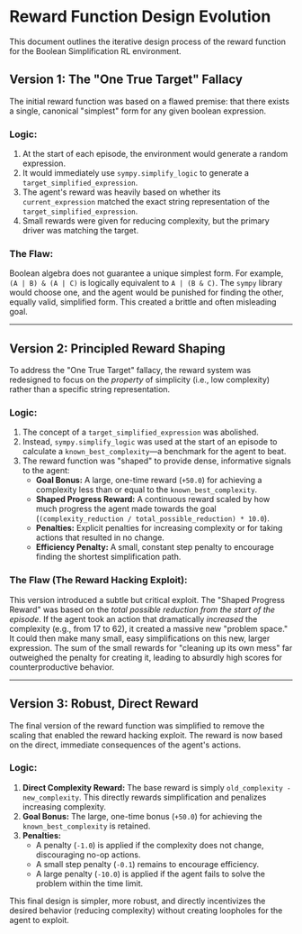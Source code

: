 # Reward Function Design Evolution

This document outlines the iterative design process of the reward function for the Boolean Simplification RL environment.

## Version 1: The "One True Target" Fallacy

The initial reward function was based on a flawed premise: that there exists a single, canonical "simplest" form for any given boolean expression.

### Logic:
1.  At the start of each episode, the environment would generate a random expression.
2.  It would immediately use `sympy.simplify_logic` to generate a `target_simplified_expression`.
3.  The agent's reward was heavily based on whether its `current_expression` matched the exact string representation of the `target_simplified_expression`.
4.  Small rewards were given for reducing complexity, but the primary driver was matching the target.

### The Flaw:
Boolean algebra does not guarantee a unique simplest form. For example, `(A | B) & (A | C)` is logically equivalent to `A | (B & C)`. The `sympy` library would choose one, and the agent would be punished for finding the other, equally valid, simplified form. This created a brittle and often misleading goal.

---

## Version 2: Principled Reward Shaping

To address the "One True Target" fallacy, the reward system was redesigned to focus on the *property* of simplicity (i.e., low complexity) rather than a specific string representation.

### Logic:
1.  The concept of a `target_simplified_expression` was abolished.
2.  Instead, `sympy.simplify_logic` was used at the start of an episode to calculate a `known_best_complexity`—a benchmark for the agent to beat.
3.  The reward function was "shaped" to provide dense, informative signals to the agent:
    *   **Goal Bonus:** A large, one-time reward (`+50.0`) for achieving a complexity less than or equal to the `known_best_complexity`.
    *   **Shaped Progress Reward:** A continuous reward scaled by how much progress the agent made towards the goal (`(complexity_reduction / total_possible_reduction) * 10.0`).
    *   **Penalties:** Explicit penalties for increasing complexity or for taking actions that resulted in no change.
    *   **Efficiency Penalty:** A small, constant step penalty to encourage finding the shortest simplification path.

### The Flaw (The Reward Hacking Exploit):
This version introduced a subtle but critical exploit. The "Shaped Progress Reward" was based on the *total possible reduction from the start of the episode*. If the agent took an action that dramatically *increased* the complexity (e.g., from 17 to 62), it created a massive new "problem space." It could then make many small, easy simplifications on this new, larger expression. The sum of the small rewards for "cleaning up its own mess" far outweighed the penalty for creating it, leading to absurdly high scores for counterproductive behavior.

---

## Version 3: Robust, Direct Reward

The final version of the reward function was simplified to remove the scaling that enabled the reward hacking exploit. The reward is now based on the direct, immediate consequences of the agent's actions.

### Logic:
1.  **Direct Complexity Reward:** The base reward is simply `old_complexity - new_complexity`. This directly rewards simplification and penalizes increasing complexity.
2.  **Goal Bonus:** The large, one-time bonus (`+50.0`) for achieving the `known_best_complexity` is retained.
3.  **Penalties:**
    *   A penalty (`-1.0`) is applied if the complexity does not change, discouraging no-op actions.
    *   A small step penalty (`-0.1`) remains to encourage efficiency.
    *   A large penalty (`-10.0`) is applied if the agent fails to solve the problem within the time limit.

This final design is simpler, more robust, and directly incentivizes the desired behavior (reducing complexity) without creating loopholes for the agent to exploit.
